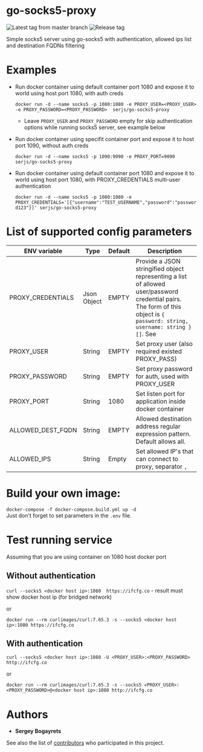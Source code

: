 # go-socks5-proxy

![Latest tag from master branch](https://github.com/serjs/socks5-server/workflows/Latest%20tag%20from%20master%20branch/badge.svg)
![Release tag](https://github.com/serjs/socks5-server/workflows/Release%20tag/badge.svg)

Simple socks5 server using go-socks5 with authentication, allowed ips list and destination FQDNs filtering

# Examples

- Run docker container using default container port 1080 and expose it to world using host port 1080, with auth creds

  `docker run -d --name socks5 -p 1080:1080 -e PROXY_USER=<PROXY_USER> -e PROXY_PASSWORD=<PROXY_PASSWORD>  serjs/go-socks5-proxy`

  - Leave `PROXY_USER` and `PROXY_PASSWORD` empty for skip authentication options while running socks5 server, see example below

- Run docker container using specifit container port and expose it to host port 1090, without auth creds

  `docker run -d --name socks5 -p 1090:9090 -e PROXY_PORT=9090 serjs/go-socks5-proxy`

- Run docker container using default container port 1080 and expose it to world using host port 1080, with PROXY_CREDENTIALS multi-user authentication

  `docker run -d --name socks5 -p 1080:1080 -e PROXY_CREDENTIALS='[{"username":"TEST_USERNAME","password":"password123"}]' serjs/go-socks5-proxy`

# List of supported config parameters

| ENV variable      | Type        | Default | Description                                                                                                                                                                 |
| ----------------- | ----------- | ------- | --------------------------------------------------------------------------------------------------------------------------------------------------------------------------- |
| PROXY_CREDENTIALS | Json Object | EMPTY   | Provide a JSON stringified object representing a list of allowed user/password credential pairs. The form of this object is `{ password: string, username: string }[]`. See |
| PROXY_USER        | String      | EMPTY   | Set proxy user (also required existed PROXY_PASS)                                                                                                                           |
| PROXY_PASSWORD    | String      | EMPTY   | Set proxy password for auth, used with PROXY_USER                                                                                                                           |
| PROXY_PORT        | String      | 1080    | Set listen port for application inside docker container                                                                                                                     |
| ALLOWED_DEST_FQDN | String      | EMPTY   | Allowed destination address regular expression pattern. Default allows all.                                                                                                 |
| ALLOWED_IPS       | String      | Empty   | Set allowed IP's that can connect to proxy, separator `,`                                                                                                                   |

# Build your own image:

`docker-compose -f docker-compose.build.yml up -d`\
Just don't forget to set parameters in the `.env` file.

# Test running service

Assuming that you are using container on 1080 host docker port

## Without authentication

`curl --socks5 <docker host ip>:1080  https://ifcfg.co` - result must show docker host ip (for bridged network)

or

`docker run --rm curlimages/curl:7.65.3 -s --socks5 <docker host ip>:1080 https://ifcfg.co`

## With authentication

`curl --socks5 <docker host ip>:1080 -U <PROXY_USER>:<PROXY_PASSWORD> http://ifcfg.co`

or

`docker run --rm curlimages/curl:7.65.3 -s --socks5 <PROXY_USER>:<PROXY_PASSWORD>@<docker host ip>:1080 http://ifcfg.co`

# Authors

- **Sergey Bogayrets**

See also the list of [contributors](https://github.com/serjs/socks5-server/graphs/contributors) who participated in this project.
